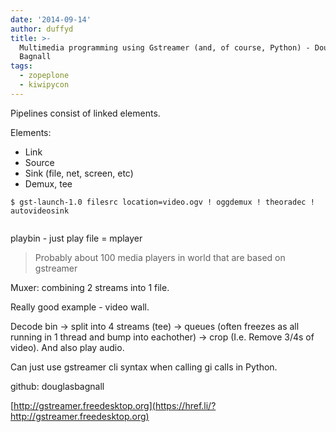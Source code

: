 ```yaml
---
date: '2014-09-14'
author: duffyd
title: >-
  Multimedia programming using Gstreamer (and, of course, Python) - Douglas
  Bagnall
tags:
  - zopeplone
  - kiwipycon
---
```


Pipelines consist of linked elements.

Elements:

- Link
- Source
- Sink (file, net, screen, etc)
- Demux, tee

```
$ gst-launch-1.0 filesrc location=video.ogv ! oggdemux ! theoradec ! autovideosink
  
```

playbin - just play file = mplayer

> Probably about 100 media players in world that are based on gstreamer

Muxer: combining 2 streams into 1 file.

Really good example - video wall.

Decode bin -> split into 4 streams (tee) -> queues (often freezes as all running in 1 thread and bump into eachother) -> crop (I.e. Remove 3/4s of video). And also play audio.

Can just use gstreamer cli syntax when calling gi calls in Python.

github: douglasbagnall

[http://gstreamer.freedesktop.org](https://href.li/?http://gstreamer.freedesktop.org)
